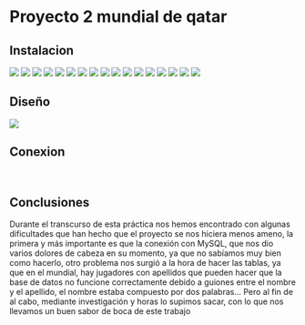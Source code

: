 # Proyecto 2 mundial de qatar


## Instalacion
![](Fotos/Instalacion(17).png)
![](Fotos/Instalacion(16).png)
![](Fotos/Instalacion(15).png)
![](Fotos/Instalacion(14).png)
![](Fotos/Instalacion(13).png)
![](Fotos/Instalacion(12).png)
![](Fotos/Instalacion(11).png)
![](Fotos/Instalacion(10).png)
![](Fotos/Instalacion(9).png)
![](Fotos/Instalacion(8).png)
![](Fotos/Instalacion(7).png)
![](Fotos/Instalacion(6).png)
![](Fotos/Instalacion(5).png)
![](Fotos/Instalacion(4).png)
![](Fotos/Instalacion(3).png)
![](Fotos/Instalacion(2).png)
![](Fotos/Instalacion(1).png)
## Diseño
![](Fotos/1-diseño.png)
## Conexion 
![]()
![]()
![]()
![]()
![]()
![]()
![]()
![]()
![]()


## Conclusiones

Durante el transcurso de esta práctica nos hemos encontrado con algunas dificultades que han hecho que el proyecto se nos hiciera menos ameno, la primera y más importante es que la conexión con MySQL, que nos dio varios dolores de cabeza en su momento, ya que no sabíamos muy bien como hacerlo, otro problema nos surgió a la hora de hacer las tablas, ya que en el mundial, hay jugadores con apellidos que pueden hacer que la base de datos no funcione correctamente debido a guiones entre el nombre y el apellido, el nombre estaba compuesto por dos palabras...
Pero al fin de al cabo, mediante investigación y horas lo supimos sacar, con lo que nos llevamos un buen sabor de boca de este trabajo
